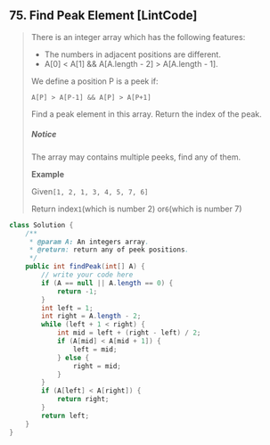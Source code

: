 ## 75. Find Peak Element \[LintCode\]

> There is an integer array which has the following features:
>
> * The numbers in adjacent positions are different.
> * A\[0\] &lt; A\[1\] && A\[A.length - 2\] &gt; A\[A.length - 1\].
>
> We define a position P is a peek if:
>
> ```
> A[P] > A[P-1] && A[P] > A[P+1]
> ```
>
> Find a peak element in this array. Return the index of the peak.
>
> ##### Notice
>
> The array may contains multiple peeks, find any of them.
>
> **Example**
>
> Given`[1, 2, 1, 3, 4, 5, 7, 6]`
>
> Return index`1`\(which is number 2\) or`6`\(which is number 7\)

```java
class Solution {
    /**
     * @param A: An integers array.
     * @return: return any of peek positions.
     */
    public int findPeak(int[] A) {
        // write your code here
        if (A == null || A.length == 0) {
            return -1;
        }
        int left = 1;
        int right = A.length - 2;
        while (left + 1 < right) {
            int mid = left + (right - left) / 2;
            if (A[mid] < A[mid + 1]) {
                left = mid;
            } else {
                right = mid;
            }
        }
        if (A[left] < A[right]) {
            return right;
        }
        return left;
    }
}
```



